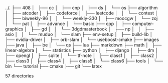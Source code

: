 ../.
├── 408
│   ├── cc
│   ├── cnp
│   ├── ds
│   └── os
├── algorithm
│   ├── atcoder
│   ├── codeforce
│   ├── leetcode
│   │   └── contest
│   │       ├── biweekly-96
│   │       └── weekly-330
│   ├── moocgw
│   └── zoj
│       └── pat
│           ├── advance
│           └── basic
├── cpp
│   ├── computer-graphics
│   ├── gd
│   │   └── 3dgdmasterbook
│   ├── np
│   │   ├── asio
│   │   └── muduo
│   └── slam
├── env-setup
│   ├── build-lib
│   ├── nvidia-driver
│   ├── orb-slam
│   └── useboost-cmake
├── images
├── java
│   ├── be
│   └── qs
├── lua
├── markdown
├── math
│   ├── linear-algebra
│   └── statistics
├── python
│   ├── django
│   ├── dm
│   ├── opengl
│   ├── sqlite
│   └── tf-note
│       ├── class1
│       ├── class2
│       ├── class3
│       ├── class4
│       ├── class5
│       └── class6
├── tools
│   └── bin
└── tutorial
    ├── cmake
    ├── git
    └── latex

57 directories
